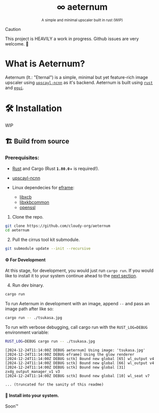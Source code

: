 <div align="center">

  # ∞ aeternum
  <sub>A simple and minimal upscaler built in rust (WIP)</sub>

  <!--Add preview-->
</div>

> [!CAUTION]
> This project is HEAVILY a work in progress. Github issues are very welcome. 🤝

# What is Aeternum?
Aeternum (lt.: "Eternal") is a simple, minimal but yet feature-rich image upscaler using [`upscayl-ncnn`](https://github.com/upscayl/upscayl-ncnn) as it's backend.
Aeternum is built using [`rust`](https://www.rust-lang.org) and [`egui`](https://github.com/emilk/egui).

# 🛠️ Installation
WIP

## 🏗 Build from source
### Prerequisites:
- [Rust](https://www.rust-lang.org/tools/install) and Cargo (Rust **`1.80.0`**+ is required!).
- [upscayl-ncnn](https://github.com/upscayl/upscayl-ncnn)

- Linux dependecies for [eframe](https://crates.io/crates/eframe):
  - [libxcb](https://archlinux.org/packages/extra/x86_64/libxcb/)
  - [libxkbcommon](https://archlinux.org/packages/extra/x86_64/libxkbcommon/)
  - [openssl](https://archlinux.org/packages/core/x86_64/openssl/)

1. Clone the repo.
```sh
git clone https://github.com/cloudy-org/aeternum
cd aeternum
```
2. Pull the cirrus tool kit submodule.
```sh
git submodule update --init --recursive
```

#### ⚙️ For Development
At this stage, for development, you would just run ``cargo run``. If you would like to install it to your system continue ahead to the [next section](#-install-into-your-system).

4. Run dev binary.
```sh
cargo run
```
To run Aeternum in development with an image, append `--` and pass an image path after like so:
```sh
cargo run -- ./tsukasa.jpg
```
To run with verbose debugging, call cargo run with the `RUST_LOG=DEBUG` environment variable:
```sh
RUST_LOG=DEBUG cargo run -- ./tsukasa.jpg
```
```
[2024-12-24T11:14:00Z DEBUG aeternum] Using image: 'tsukasa.jpg'
[2024-12-24T11:14:00Z DEBUG eframe] Using the glow renderer
[2024-12-24T11:14:00Z DEBUG sctk] Bound new global [65] wl_output v4
[2024-12-24T11:14:00Z DEBUG sctk] Bound new global [66] wl_output v4
[2024-12-24T11:14:00Z DEBUG sctk] Bound new global [31] zxdg_output_manager_v1 v3
[2024-12-24T11:14:00Z DEBUG sctk] Bound new global [10] wl_seat v7

... (truncated for the sanity of this readme)
```

#### 🎀 Install into your system.
Soon™
